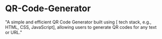 # QR-Code-Generator
"A simple and efficient QR Code Generator built using [ tech stack, e.g., HTML, CSS, JavaScript], allowing users to generate QR codes for any text or URL."
